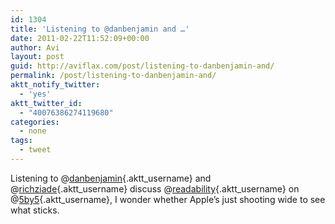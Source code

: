 ```yaml
---
id: 1304
title: 'Listening to @danbenjamin and …'
date: 2011-02-22T11:52:09+00:00
author: Avi
layout: post
guid: http://aviflax.com/post/listening-to-danbenjamin-and/
permalink: /post/listening-to-danbenjamin-and/
aktt_notify_twitter:
  - 'yes'
aktt_twitter_id:
  - "40076386274119680"
categories:
  - none
tags:
  - tweet
---
```

Listening to @[danbenjamin](http://twitter.com/danbenjamin){.aktt_username} and @[richziade](http://twitter.com/richziade){.aktt_username} discuss @[readability](http://twitter.com/readability){.aktt_username} on @[5by5](http://twitter.com/5by5){.aktt_username}, I wonder whether Apple’s just shooting wide to see what sticks.